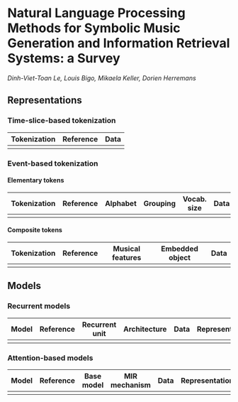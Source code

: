 # Natural Language Processing Methods for Symbolic Music Generation and Information Retrieval Systems: a Survey
*Dinh-Viet-Toan Le, Louis Bigo, Mikaela Keller, Dorien Herremans*

## Representations

### Time-slice-based tokenization

| **Tokenization** | **Reference** | **Data** |
|------------------|---------------|----------|
|                  |               |          |

### Event-based tokenization

#### Elementary tokens

| **Tokenization** | **Reference** | **Alphabet** | **Grouping** | **Vocab. size** | **Data** |
|------------------|---------------|--------------|--------------|-----------------|----------|
|                  |               |              |              |                 |          |


#### Composite tokens

| **Tokenization** | **Reference** | **Musical features** | **Embedded object** | **Data** |
|------------------|---------------|----------------------|---------------------|----------|
|                  |               |                      |                     |          |

## Models

### Recurrent models

| **Model** | **Reference** | **Recurrent unit** | **Architecture** | **Data** | **Representation** | **Tasks** |
|-----------|---------------|--------------------|------------------|----------|--------------------|-----------|
|           |               |                    |                  |          |                    |           |


### Attention-based models

| **Model** | **Reference** | **Base model** | **MIR mechanism** | **Data** | **Representation** | **Tasks** |
|-----------|---------------|----------------|-------------------|----------|--------------------|-----------|
|           |               |                |                   |          |                    |           |